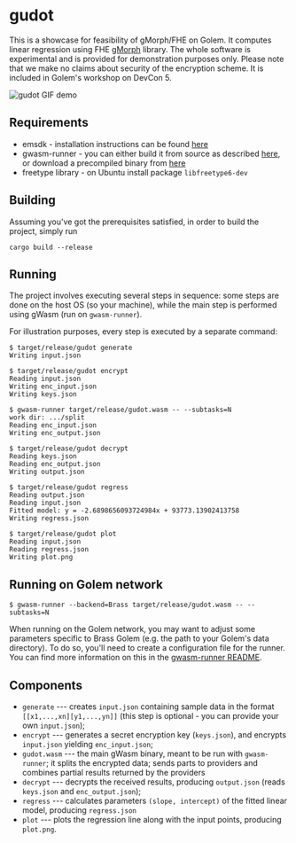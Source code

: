 # gudot 
This is a showcase for feasibility of gMorph/FHE on Golem.
It computes linear regression using FHE [gMorph] library.
The whole software is experimental and is provided for demonstration purposes only.
Please note that we make no claims about security of the encryption scheme.
It is included in Golem's workshop on DevCon 5.

[gMorph]: https://github.com/golemfactory/gmorph

![gudot GIF demo](https://i.imgur.com/w9fW3aR.gif)

## Requirements
* emsdk - installation instructions can be found
  [here](https://emscripten.org/docs/getting_started/downloads.html)
* gwasm-runner - you can either build it from source as described
  [here](https://github.com/golemfactory/gwasm-runner), or download
  a precompiled binary from [here](https://github.com/golemfactory/gwasm-runner/releases)
* freetype library - on Ubuntu install package `libfreetype6-dev`

## Building
Assuming you've got the prerequisites satisfied, in order to build the project, simply run

```
cargo build --release
```

## Running
The project involves executing several steps in sequence: some steps are done on the host OS (so your machine),
while the main step is performed using gWasm (run on `gwasm-runner`). 

For illustration purposes, every step is executed by a separate command:

```
$ target/release/gudot generate
Writing input.json

$ target/release/gudot encrypt
Reading input.json
Writing enc_input.json
Writing keys.json

$ gwasm-runner target/release/gudot.wasm -- --subtasks=N
work dir: .../split
Reading enc_input.json
Writing enc_output.json

$ target/release/gudot decrypt
Reading keys.json
Reading enc_output.json
Writing output.json

$ target/release/gudot regress
Reading output.json
Reading input.json
Fitted model: y = -2.6898656093724984x + 93773.13902413758
Writing regress.json

$ target/release/gudot plot
Reading input.json
Reading regress.json
Writing plot.png
```

## Running on Golem network
```
$ gwasm-runner --backend=Brass target/release/gudot.wasm -- --subtasks=N
```
When running on the Golem network, you may want to adjust some parameters specific to Brass Golem
(e.g. the path to your Golem's data directory). To do so, you'll need to create a configuration
file for the runner. You can find more information on this in the [gwasm-runner README].

[gwasm-runner README]: https://github.com/golemfactory/gwasm-runner/blob/master/README.md#running-on-the-golem-network

## Components
* `generate` --- creates `input.json` containing sample data in the format `[[x1,...,xn][y1,...,yn]]`
  (this step is optional - you can provide your own `input.json`);
* `encrypt` --- generates a secret encryption key (`keys.json`), and encrypts `input.json` yielding `enc_input.json`;
* `gudot.wasm` --- the main gWasm binary, meant to be run with `gwasm-runner`; it splits the encrypted data;
  sends parts to providers and combines partial results returned by the providers
* `decrypt` --- decrypts the received results, producing `output.json`   (reads `keys.json` and `enc_output.json`);
* `regress` --- calculates parameters `(slope, intercept)` of the fitted linear model, producing `regress.json`
* `plot` --- plots the regression line along with the input points, producing `plot.png`.
